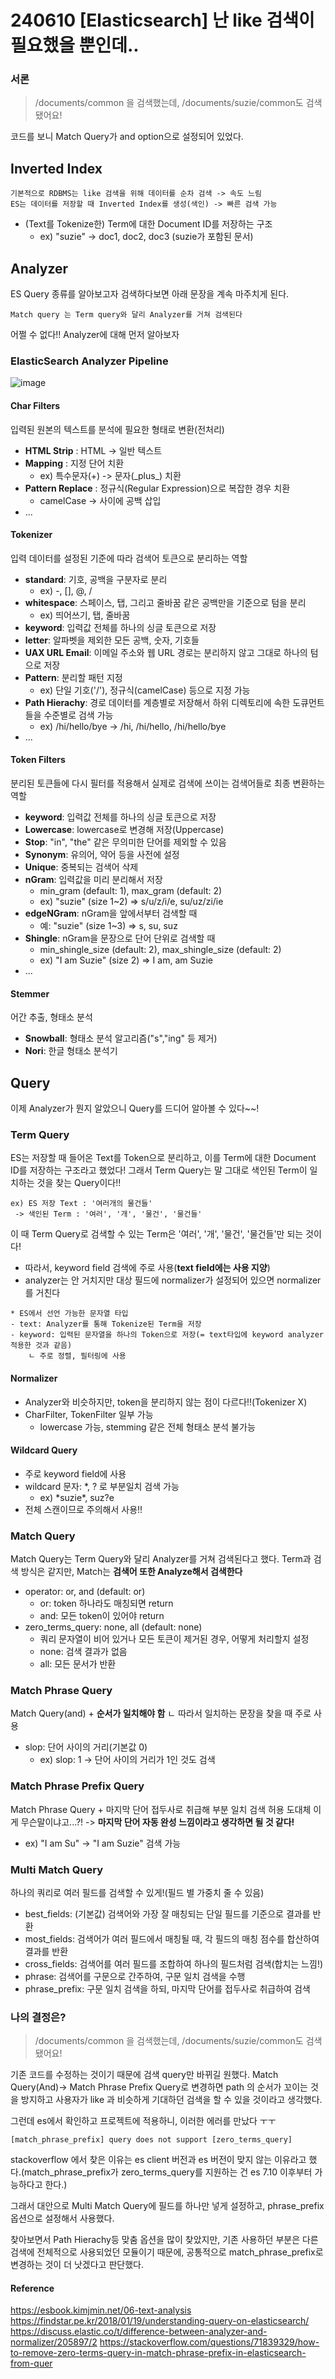 # 240610 [Elasticsearch] 난 like 검색이 필요했을 뿐인데..

### 서론

> /documents/common 을 검색했는데, /documents/suzie/common도 검색됐어요!

코드를 보니 Match Query가 and option으로 설정되어 있었다.


## Inverted Index
```
기본적으로 RDBMS는 like 검색을 위해 데이터를 순차 검색 -> 속도 느림
ES는 데이터를 저장할 때 Inverted Index를 생성(색인) -> 빠른 검색 가능
```
- (Text를 Tokenize한) Term에 대한 Document ID를 저장하는 구조
    - ex) "suzie" -> doc1, doc2, doc3 (suzie가 포함된 문서)

## Analyzer
ES Query 종류를 알아보고자 검색하다보면 아래 문장을 계속 마주치게 된다.
```
Match query 는 Term query와 달리 Analyzer를 거쳐 검색된다
```
어쩔 수 없다!! Analyzer에 대해 먼저 알아보자

### ElasticSearch Analyzer Pipeline
![image](https://github.com/suzieep/TIL/assets/61377122/4502420f-f1b0-4ac2-8101-8f862f4a4942) 


#### Char Filters
입력된 원본의 텍스트를 분석에 필요한 형태로 변환(전처리)

- **HTML Strip** : HTML -> 일반 텍스트
- **Mapping** : 지정 단어 치환
    - ex) 특수문자(+) -> 문자(\_plus\_) 치환
- **Pattern Replace** : 정규식(Regular Expression)으로 복잡한 경우 치환
    - camelCase -> 사이에 공백 삽입
- ...

#### Tokenizer
입력 데이터를 설정된 기준에 따라 검색어 토큰으로 분리하는 역할

- **standard**: 기호, 공백을 구분자로 분리
    - ex) -, \[\], @, /
- **whitespace**: 스페이스, 탭, 그리고 줄바꿈 같은 공백만을 기준으로 텀을 분리
    - ex) 띄어쓰기, 탭, 줄바꿈
- **keyword**: 입력값 전체를 하나의 싱글 토큰으로 저장
- **letter**: 알파벳을 제외한 모든 공백, 숫자, 기호들
- **UAX URL Email**: 이메일 주소와 웹 URL 경로는 분리하지 않고 그대로 하나의 텀으로 저장
- **Pattern**: 분리할 패턴 지정
    - ex) 단일 기호('/'), 정규식(camelCase) 등으로 지정 가능
- **Path Hierachy**: 경로 데이터를 계층별로 저장해서 하위 디렉토리에 속한 도큐먼트들을 수준별로 검색 가능
    - ex) /hi/hello/bye -> /hi, /hi/hello, /hi/hello/bye
- ...

#### Token Filters
분리된 토큰들에 다시 필터를 적용해서 실제로 검색에 쓰이는 검색어들로 최종 변환하는 역할

- **keyword**: 입력값 전체를 하나의 싱글 토큰으로 저장
- **Lowercase**: lowercase로 변경해 저장(Uppercase)
- **Stop**: "in", "the" 같은 무의미한 단어를 제외할 수 있음
- **Synonym**: 유의어, 약어 등을 사전에 설정
- **Unique**: 중복되는 검색어 삭제
- **nGram**: 입력값을 미리 분리해서 저장
    - min_gram (default: 1), max_gram (default: 2)
    - ex) "suzie" (size 1~2) => s/u/z/i/e, su/uz/zi/ie
- **edgeNGram**: nGram을 앞에서부터 검색할 때
    - 예: "suzie" (size 1~3) => s, su, suz
- **Shingle**: nGram을 문장으로 단어 단위로 검색할 때
    - min_shingle_size (default: 2), max_shingle_size (default: 2)
    - ex) "I am Suzie" (size 2) => I am, am Suzie
- ...

#### Stemmer
어간 추출, 형태소 분석
- **Snowball**: 형태소 분석 알고리즘("s","ing" 등 제거)
- **Nori**: 한글 형태소 분석기


## Query
이제 Analyzer가 뭔지 알았으니 Query를 드디어 알아볼 수 있다~~!

### Term Query
ES는 저장할 때 들어온 Text를 Token으로 분리하고, 이를 Term에 대한 Document ID를 저장하는 구조라고 했었다! 그래서 Term Query는 말 그대로 색인된 Term이 일치하는 것을 찾는 Query이다!! 

```
ex) ES 저장 Text : '여러개의 물건들'
 -> 색인된 Term : '여러', '개', '물건', '물건들'
```
이 때 Term Query로 검색할 수 있는 Term은 '여러', '개', '물건', '물건들'만 되는 것이다!
- 따라서, keyword field 검색에 주로 사용(**text field에는 사용 지양**)
- analyzer는 안 거치지만 대상 필드에 normalizer가 설정되어 있으면 normalizer를 거친다


```
* ES에서 선언 가능한 문자열 타입
- text: Analyzer를 통해 Tokenize된 Term을 저장
- keyword: 입력된 문자열을 하나의 Token으로 저장(= text타입에 keyword analyzer 적용한 것과 같음)
    ㄴ 주로 정렬, 필터링에 사용
```
#### Normalizer
- Analyzer와 비슷하지만, token을 분리하지 않는 점이 다르다!!(Tokenizer X)
- CharFilter, TokenFilter 일부 가능
    - lowercase 가능, stemming 같은 전체 형태소 분석 불가능

#### Wildcard Query
- 주로 keyword field에 사용
- wildcard 문자: *, ? 로 부분일치 검색 가능
    - ex) \*suzie\*, suz?e
- 전체 스캔이므로 주의해서 사용!!

### Match Query
Match Query는 Term Query와 달리 Analyzer를 거쳐 검색된다고 했다.
Term과 검색 방식은 같지만, Match는 **검색어 또한 Analyze해서 검색한다**
- operator: or, and (default: or)
    - or: token 하나라도 매칭되면 return
    - and: 모든 token이 있어야 return
- zero_terms_query: none, all (default: none)
    - 쿼리 문자열이 비어 있거나 모든 토큰이 제거된 경우, 어떻게 처리할지 설정
    - none: 검색 결과가 없음
    - all: 모든 문서가 반환

### Match Phrase Query
Match Query(and) + **순서가 일치해야 함**
ㄴ 따라서 일치하는 문장을 찾을 때 주로 사용
- slop: 단어 사이의 거리(기본값 0)
    - ex) slop: 1 -> 단어 사이의 거리가 1인 것도 검색

### Match Phrase Prefix Query
Match Phrase Query + 마지막 단어 접두사로 취급해 부분 일치 검색 허용
도대체 이게 무슨말이냐고...?! -> **마지막 단어 자동 완성 느낌이라고 생각하면 될 것 같다!**
- ex) "I am Su" -> "I am Suzie" 검색 가능

### Multi Match Query
하나의 쿼리로 여러 필드를 검색할 수 있게!(필드 별 가중치 줄 수 있음)
- best_fields: (기본값) 검색어와 가장 잘 매칭되는 단일 필드를 기준으로 결과를 반환
- most_fields: 검색어가 여러 필드에서 매칭될 때, 각 필드의 매칭 점수를 합산하여 결과를 반환
- cross_fields: 검색어를 여러 필드를 조합하여 하나의 필드처럼 검색(합치는 느낌!)
- phrase: 검색어를 구문으로 간주하여, 구문 일치 검색을 수행
- phrase_prefix: 구문 일치 검색을 하되, 마지막 단어를 접두사로 취급하여 검색

### 나의 결정은?
> /documents/common 을 검색했는데, /documents/suzie/common도 검색됐어요!

기존 코드를 수정하는 것이기 때문에 검색 query만 바뀌길 원했다.
Match Query(And)-> Match Phrase Prefix Query로 변경하면 path 의 순서가 꼬이는 것을 방지하고 사용자가 like 과 비슷하게 기대하던 검색을 할 수 있을 것이라고 생각했다.

그런데 es에서 확인하고 프로젝트에 적용하니, 이러한 에러를 만났다 ㅜㅜ
```
[match_phrase_prefix] query does not support [zero_terms_query]
```

stackoverflow 에서 찾은 이유는 es client 버전과 es 버전이 맞지 않는 이유라고 했다.(match_phrase_prefix가 zero_terms_query를 지원하는 건 es 7.10 이후부터 가능하다고 한다.)

그래서 대안으로 Multi Match Query에 필드를 하나만 넣게 설정하고, phrase_prefix 옵션으로 설정해서 사용했다.

찾아보면서 Path Hierachy등 맞춤 옵션을 많이 찾았지만, 기존 사용하던 부분은 다른 검색에 전체적으로 사용되었던 모듈이기 때문에, 공통적으로 match_phrase_prefix로 변경하는 것이 더 낫겠다고 판단했다.

#### Reference

https://esbook.kimjmin.net/06-text-analysis
https://findstar.pe.kr/2018/01/19/understanding-query-on-elasticsearch/
https://discuss.elastic.co/t/difference-between-analyzer-and-normalizer/205897/2
https://stackoverflow.com/questions/71839329/how-to-remove-zero-terms-query-in-match-phrase-prefix-in-elasticsearch-from-quer